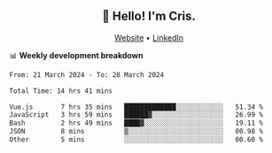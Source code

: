 
<h2 align="center">👋 Hello! I'm Cris.</h2>
<p align="center">
  <a href="https://www.criscunas.dev">Website</a> •
  <a href="https://www.linkedin.com/in/cristophercunas/">LinkedIn</a> 
</p>


📊 **Weekly development breakdown**
<!--START_SECTION:waka-->

```txt
From: 21 March 2024 - To: 28 March 2024

Total Time: 14 hrs 41 mins

Vue.js       7 hrs 35 mins   █████████████░░░░░░░░░░░░   51.34 %
JavaScript   3 hrs 59 mins   ██████▓░░░░░░░░░░░░░░░░░░   26.99 %
Bash         2 hrs 49 mins   ████▓░░░░░░░░░░░░░░░░░░░░   19.11 %
JSON         8 mins          ▒░░░░░░░░░░░░░░░░░░░░░░░░   00.98 %
Other        5 mins          ░░░░░░░░░░░░░░░░░░░░░░░░░   00.60 %
```

<!--END_SECTION:waka-->
